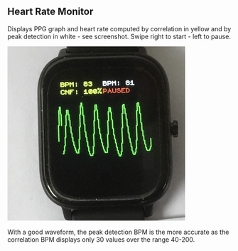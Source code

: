 ## Heart Rate Monitor

Displays PPG graph and heart rate computed by correlation in yellow and by peak detection in white - see screenshot.
Swipe right to start - left to pause.

![](hrm_screen.jpg)

With a good waveform, the peak detection BPM is the more accurate as the correlation BPM displays only 30 values over the range 40-200.